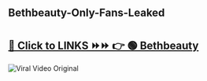 
 ## Bethbeauty-Only-Fans-Leaked

# <h2><a href="https://clipsfans.com/Bethbeauty&ref=git">🔗 Click to LINKS ⏩⏩ 👉 🟢 Bethbeauty </a></h2>

<a href="https://clipsfans.com/Bethbeauty&ref=git" rel="nofollow" data-target="animated-image.originalLink"><img src="https://i.ibb.co.com/xMMVF88/686577567.gif" alt="Viral Video Original" style="max-width: 100%; display: inline-block;" data-target="animated-image.originalImage"></a>

